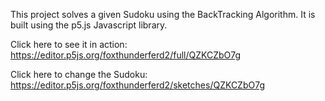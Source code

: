 This project solves a given Sudoku using the BackTracking Algorithm. It is built using the p5.js Javascript library.

Click here to see it in action: https://editor.p5js.org/foxthunderferd2/full/QZKCZbO7g

Click here to change the Sudoku: https://editor.p5js.org/foxthunderferd2/sketches/QZKCZbO7g

